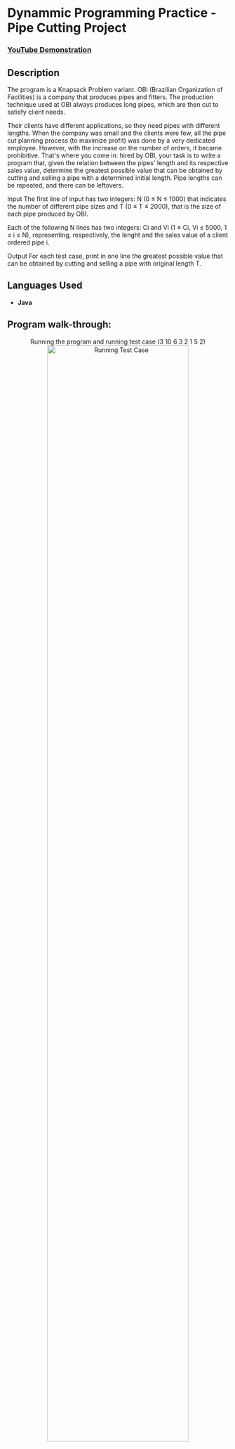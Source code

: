 <h1>Dynammic Programming Practice - Pipe Cutting Project </h1>

 ### [YouTube Demonstration](https://youtu.be/7eJexJVCqJo)

<h2>Description</h2>The program is a Knapsack Problem variant. OBI (Brazilian Organization of Facilities) is a company that produces pipes and fitters. The production technique used at OBI always produces long pipes, which are then cut to satisfy client needs.

Their clients have different applications, so they need pipes with different lengths. When the company was small and the clients were few, all the pipe cut planning process (to maximize profit) was done by a very dedicated employee. However, with the increase on the number of orders, it became prohibitive. That's where you come in: hired by OBI, your task is to write a program that, given the relation between the pipes' length and its respective sales value, determine the greatest possible value that can be obtained by cutting and selling a pipe with a determined initial length. Pipe lengths can be repeated, and there can be leftovers.

Input
The first line of input has two integers: N (0 ≤ N ≤ 1000) that indicates the number of different pipe sizes and T (0 ≤ T ≤ 2000), that is the size of each pipe produced by OBI.

Each of the following N lines has two integers: Ci and Vi (1 ≤ Ci, Vi ≤ 5000, 1 ≤ i ≤ N), representing, respectively, the lenght and the sales value of a client ordered pipe i.

Output
For each test case, print in one line the greatest possible value that can be obtained by cutting and selling a pipe with original length T.
<br />


<h2>Languages Used</h2>

- <b>Java</b> 

<h2>Program walk-through:</h2>

<p align="center">
Running the program and running test case (3 10
6 3
2 1
5 2) <br/>
<img src="https://imgur.com/a/hUDnqco" height="80%" width="80%" alt="Running Test Case"/>

<br />
<br />
Greatest possible value that can be obtained(5):  <br/>
 <img src="[https://i.imgur.com/tcTyMUE.png]" height="80%" width="80%" alt="Disk Sanitization Steps"/>
<br />

<!--
 ```diff
- text in red
+ text in green
! text in orange
# text in gray
@@ text in purple (and bold)@@
```
--!>
